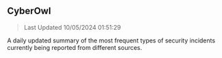 ## CyberOwl 
> Last Updated 10/05/2024 01:51:29 


A daily updated summary of the most frequent types of security incidents currently being reported from different sources.

